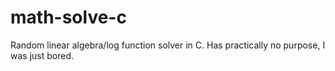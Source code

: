 # math-solve-c
Random linear algebra/log function solver in C. Has practically no purpose, I was just bored.
